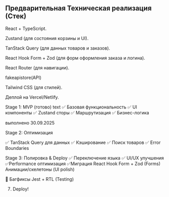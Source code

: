 ## Предварительная Техническая реализация (Стек)

React + TypeScript.

Zustand (для состояния корзины и UI).

TanStack Query (для данных товаров и заказов).

React Hook Form + Zod (для форм оформления заказа и логина).

React Router (для навигации).

fakeapistore(API)

Tailwind CSS (для стилей).

Деплой на Vercel/Netlify.

Stage 1: MVP (готово)
text
✅ Базовая функциональность
✅ UI компоненты
✅ Zustand сторы
✅ Маршрутизация
✅ Бизнес-логика

выполнено 30.09.2025

Stage 2: Оптимизация

✅ TanStack Query для данных
✅ Кэширование
✅ Поиск товаров
✅ Error Boundaries

Stage 3: Полировка & Deploy
✅ Переключение языка
✅ UI/UX улучшения
✅Performance оптимизация
✅Миграция React Hook Form + Zod (Forms)
Анимации/скелетоны (UI polish)

🐛 Багфиксы
Jest + RTL (Testing)

7. Deploy!

